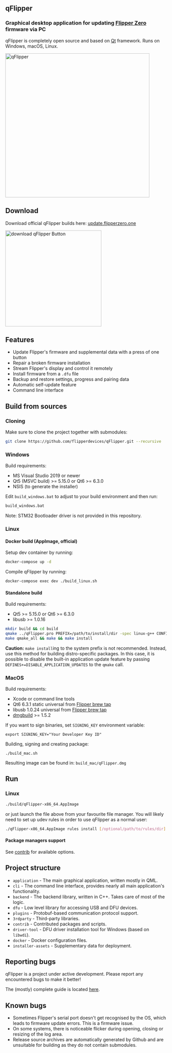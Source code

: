 ## qFlipper

### Graphical desktop application for updating [Flipper Zero](https://flipperzero.one/) firmware via PC
qFlipper is completely open source and based on [Qt](https://www.qt.io/) framework. Runs on Windows, macOS, Linux.

<img alt="qFlipper" width="450" src="https://cdn.flipperzero.one/qflipper_logo_with_connected_flipper.png" />

## Download

Download official qFlipper builds here: [update.flipperzero.one](https://update.flipperzero.one/)

<a href="https://update.flipperzero.one"><img width="300" alt="download qFlipper Button" src="https://cdn.flipperzero.one/download_qFlipper_button.png" /></a>


## Features
* Update Flipper's firmware and supplemental data with a press of one button
* Repair a broken firmware installation
* Stream Flipper's display and control it remotely
* Install firmware from a `.dfu` file
* Backup and restore settings, progress and pairing data
* Automatic self-update feature
* Command line interface

## Build from sources 
### Cloning
Make sure to clone the project together with submodules: 
```sh
git clone https://github.com/flipperdevices/qFlipper.git --recursive
```
### Windows

Build requirements:
- MS Visual Studio 2019 or newer
- Qt5 (MSVC build) >= 5.15.0 or Qt6 >= 6.3.0
- NSIS (to generate the installer)

Edit `build_windows.bat` to adjust to your build environment and then run:
```cmd
build_windows.bat
```

Note: STM32 Bootloader driver is not provided in this repository.

### Linux
#### Docker build (AppImage, official)

Setup dev container by running:
```sh 
docker-compose up -d
```
Compile qFlipper by running:
```sh
docker-compose exec dev ./build_linux.sh
```

#### Standalone build
Build requirements:
- Qt5 >= 5.15.0 or Qt6 >= 6.3.0
- libusb >= 1.0.16
```sh
mkdir build && cd build
qmake ../qFlipper.pro PREFIX=/path/to/install/dir -spec linux-g++ CONFIG+=qtquickcompiler && 
make qmake_all && make && make install
```
**Caution:** `make install`ing to the system prefix is not recommended. Instead, use this method for building distro-specific packages. 
In this case, it is possible to disable the built-in application update feature by passing `DEFINES+=DISABLE_APPLICATION_UPDATES` to the `qmake` call.

### MacOS

Build requirements:

- Xcode or command line tools
- Qt6 6.3.1 static universal from [Flipper brew tap](https://github.com/flipperdevices/homebrew-flipper)
- libusb 1.0.24 universal from [Flipper brew tap](https://github.com/flipperdevices/homebrew-flipper)
- [dmgbuild](https://pypi.org/project/dmgbuild/) >= 1.5.2

If you want to sign binaries, set `SIGNING_KEY` environment variable:

	export SIGNING_KEY="Your Developer Key ID"

Building, signing and creating package:

	./build_mac.sh

Resulting image can be found in: `build_mac/qFlipper.dmg`

## Run

### Linux
```sh
./build/qFlipper-x86_64.AppImage
```

or just launch the file above from your favourite file manager.
You will likely need to set up udev rules in order to use qFlipper as a normal user:
```sh
./qFlipper-x86_64.AppImage rules install [/optional/path/to/rules/dir]
```

#### Package managers support
See [contrib](./contrib) for available options.

## Project structure
- `application` - The main graphical application, written mostly in QML.
- `cli` - The command line interface, provides nearly all main application's functionality.
- `backend` - The backend library, written in C++. Takes care of most of the logic.
- `dfu` - Low level library for accessing USB and DFU devices.
- `plugins` - Protobuf-based communication protocol support.
- `3rdparty` - Third-party libraries.
- `contrib` - Contributed packages and scripts.
- `driver-tool` - DFU driver installation tool for Windows (based on `libwdi`).
- `docker` - Docker configuration files.
- `installer-assets` - Supplementary data for deployment.

## Reporting bugs
qFlipper is a project under active development. Please report any encountered bugs to make it better!

The (mostly) complete guide is located [here](./.github/ISSUE_TEMPLATE/bug_report.md).

## Known bugs

* Sometimes Flipper's serial port doesn't get recognised by the OS, which leads to firmware update errors. This is a firmware issue.
* On some systems, there is noticeable flicker during opening, closing or resizing of the log area.
* Release source archives are automatically generated by Github and are unsuitable for building as they do not contain submodules.
